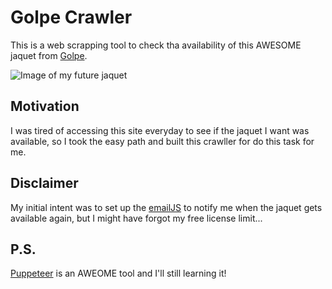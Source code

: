 # Golpe Crawler

This is a web scrapping tool to check tha availability of this AWESOME jaquet from [Golpe](https://www.golpeofficial.com/).

![Image of my future jaquet](https://static.wixstatic.com/media/14ad66_676a607c7544475b95472b7395a27a7f~mv2.jpg/v1/fill/w_500,h_500,al_c,q_85,usm_0.66_1.00_0.01/14ad66_676a607c7544475b95472b7395a27a7f~mv2.webp)

## Motivation

I was tired of accessing this site everyday to see if the jaquet I want was available, so I took the easy path and built this crawller for do this task for me.

## Disclaimer

My initial intent was to set up the [emailJS](https://github.com/eleith/emailjs) to notify me when the jaquet gets available again, but I might have forgot my free license limit...

## P.S.

[Puppeteer](https://github.com/puppeteer/puppeteer) is an AWEOME tool and I'll still learning it!
